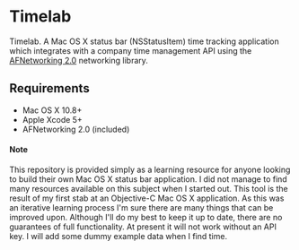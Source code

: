 Timelab
=========

Timelab. A Mac OS X status bar (NSStatusItem) time tracking application which integrates with a company time management API using the <a href="https://github.com/AFNetworking/AFNetworking" target="_blank">AFNetworking 2.0</a> networking library.

## Requirements

- Mac OS X 10.8+
- Apple Xcode 5+
- AFNetworking 2.0 (included)

#### Note

This repository is provided simply as a learning resource for anyone looking to build their own Mac OS X status bar application. I did not manage to find many resources available on this subject when I started out. This tool is the result of my first stab at an Objective-C Mac OS X application. As this was an iterative learning process I'm sure there are many things that can be improved upon. Although I'll do my best to keep it up to date, there are no guarantees of full functionality. At present it will not work without an API key. I will add some dummy example data when I find time.
